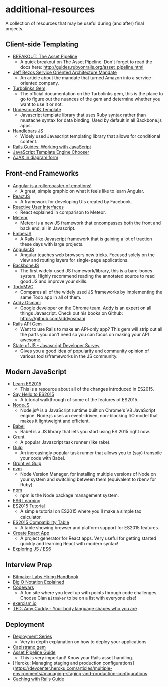 # additional-resources
A collection of resources that may be useful during (and after) final projects.


## Client-side Templating
* [BREAKOUT: The Asset Pipeline](https://s3.amazonaws.com/bitmakerhq/lessons/web-development/2016-08-team-johnny5/the-asset-pipeline.mp4)
  * A quick breakout on The Asset Pipeline. Don't forget to read the docs here: http://guides.rubyonrails.org/asset_pipeline.html
* [Jeff Bezos Service Oriented Architecture Mandate](http://apievangelist.com/2012/01/12/the-secret-to-amazons-success-internal-apis/)
  * An article about the mandate that turned Amazon into a service-oriented company.
* [Turbolinks Gem](https://github.com/rails/turbolinks)
  * The official documentation on the Turbolinks gem, this is the place to go to figure out the nuances of the gem and determine whether you want to use it or not.
* [UndescoreJS Template](http://underscorejs.org/#template)
  * Javascript template library that uses Ruby syntax rather than mustache syntax for data binding. Used by default in all Backbone.js apps.
* [Handlebars JS ](http://handlebarsjs.com/)
  * Widely used Javascript templating library that allows for conditional content.
* [Rails Guides: Working with JavaScript](http://edgeguides.rubyonrails.org/working_with_javascript_in_rails.html#turbolinks)
* [JavaScript Template Engine Chooser](http://garann.github.io/template-chooser/)
* [AJAX in diagram form ](http://adaptivepath.org/uploads/archive/images/publications/essays/ajax-fig2.png)


## Front-end Frameworks
* [Angular is a rollercoaster of emotions!](http://www.bennadel.com/blog/2439-my-experience-with-angularjs-the-super-heroic-javascript-mvw-framework.htm)
  * A great, simple graphic on what it feels like to learn Angular.
* [ReactJS](http://facebook.github.io/react/)
  * A framework for developing UIs created by Facebook.
* [Reactive User Interfaces](http://blog.percolatestudio.com/engineering/reactive-user-interfaces/)
  * React explained in comparison to Meteor.
* [Meteor](https://www.meteor.com/)
  * Meteor is a new JS framework that encompasses both the front and back end, all in Javascript.
* [EmberJS](http://emberjs.com/)
  * A Rails-like Javascript framework that is gaining a lot of traction these days with large projects.
* [AngularJS](http://angularjs.org/)
  * Angular teaches web browsers new tricks. Focused solely on the view and routing layers for single-page applications.
* [BackboneJS](http://backbonejs.org/)
  * The first widely-used JS framework/library, this is a bare-bones system. Highly recommend reading the annotated source to read good JS and improve your skills.
* [TodoMVC](http://todomvc.com/)
  * Compares all of the widely used JS frameworks by implementing the same Todo app in all of them.
* [Addy Osmani](http://addyosmani.com/)
  * Google developer on the Chrome team, Addy is an expert on all things Javascript. Check out his books on Github: https://github.com/addyosmani
* [Rails API Gem](https://github.com/rails-api/rails-api)
  * Want to use Rails to make an API-only app? This gem will strip out all the parts you don't need so you can focus on making your API awesome.
* [State of JS - Javascript Developer Survey](http://stateofjs.com/)
  * Gives you a good idea of popularity and community opinion of various tools/frameworks in the JS community.


## Modern JavaScript
* [Learn ES2015](https://babeljs.io/docs/learn-es2015/)
  * This is a resource about all of the changes introduced in ES2015.
* [Say Hello to ES2015](https://tutor.mantrajs.com/say-hello-to-ES2015/introduction)
  * A tutorial walkthrough of some of the features of ES2015.
* [NodeJS](https://nodejs.org/en/)
  * Node.js® is a JavaScript runtime built on Chrome's V8 JavaScript engine. Node.js uses an event-driven, non-blocking I/O model that makes it lightweight and efficient.
* [Babel](https://babeljs.io/)
  * Babel is a JS library that lets you start using ES 2015 right now.
* [Grunt](http://gruntjs.com/)
  * A popular Javascript task runner (like rake).
* [Gulp](http://gulpjs.com/)
  * An increasingly popular task runner that allows you to (say) transpile your code with Babel.
* [Grunt vs Gulp](https://medium.com/@preslavrachev/gulp-vs-grunt-why-one-why-the-other-f5d3b398edc4#.1urfttu9k)
* [nvm](https://github.com/creationix/nvm)
  * Node Version Manager, for installing multiple versions of Node on your system and switching between them (equivalent to rbenv for Ruby).
* [npm](https://docs.npmjs.com/getting-started/what-is-npm)
  * npm is the Node package management system.
* [ES6 Learning](https://github.com/ericdouglas/ES6-Learning)
* [ES2015 Tutorial](http://ccoenraets.github.io/es6-tutorial/)
  * A simple tutorial on ES2015 where you'll make a simple tax calculator.
* [ES2015 Compatibility Table](http://kangax.github.io/compat-table/es6/)
  * A table showing browser and platform support for ES2015 features.
* [Create React App](https://facebook.github.io/react/blog/2016/07/22/create-apps-with-no-configuration.html)
  * A project generator for React apps. Very useful for getting started quickly and learning React with modern syntax!
* [Exploring JS / ES6](http://exploringjs.com/es6/index.html)


## Interview Prep
* [Bitmaker Labs Hiring Handbook](https://s3.amazonaws.com/bitmakerhq/resources/hiring-handbook.pdf)
* [Big O Notation Explained](https://www.interviewcake.com/article/java/big-o-notation-time-and-space-complexity)
* [Codewars](http://codewars.com/)
  * A fun site where you level up with points through code challenges. Choose Clan `Bitmaker` to be on a list with everyone else!
* [exercism.io](http://exercism.io/)
* [TED: Amy Cuddy - Your body language shapes who you are](http://www.ted.com/talks/amy_cuddy_your_body_language_shapes_who_you_are.html)


## Deployment

* [Deployment Series](http://vladigleba.com/blog/topics/deployment-series/)
  * Very in depth explanation on how to deploy your applications
* [Capistrano gem](https://github.com/capistrano/capistrano)
* [Asset Pipeline Guide](http://guides.rubyonrails.org/asset_pipeline.html#in-production)
  * This is very important! Know your Rails asset handling.
* [Heroku: Managing staging and production configurations](https://devcenter.heroku.com/articles/multiple-environments#managing-staging-and-production-configurations
* [Caching with Rails Guide](http://guides.rubyonrails.org/caching_with_rails.html)
